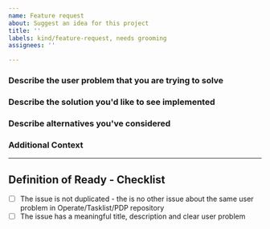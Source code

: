 ```yaml
---
name: Feature request
about: Suggest an idea for this project
title: ''
labels: kind/feature-request, needs grooming
assignees: ''

---
```

### Describe the user problem that you are trying to solve

<!-- A clear and concise description of what the problem is, what are you trying to achieve and why is it difficult at the moment?-->

### Describe the solution you'd like to see implemented

<!-- A brief description of how you would solve the problem and what benefits this solution brings to the user.-->

### Describe alternatives you've considered

<!-- A clear and concise description of any alternative solutions, workarounds or features you've considered.-->

### Additional Context

<!-- Add any other context, feature requests from customers, forum / slack mentions. -->

---------------------------------------------------------------------------------------------
<!-- As the creator of the issue, you don't have to fill anything below this line, but the assignee will take care of this as part of Backlog grooming. -->

## Definition of Ready - Checklist

- [ ] The issue is not duplicated - the is no other issue about the same user problem in Operate/Tasklist/PDP repository
- [ ] The issue has a meaningful title, description and clear user problem
